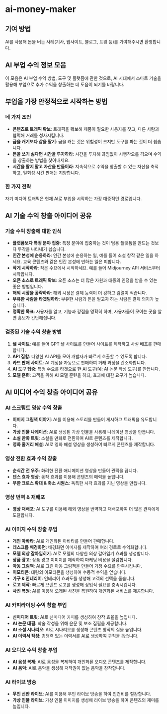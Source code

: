 # ai-money-maker

## 기여 방법
AI를 사용해 돈을 버는 사례(기사, 웹사이트, 블로그, 트윗 등)를 기여해주시면 환영합니다.
## AI 부업 수익 정보 모음
이 모음은 AI 부업 수익 방법, 도구 및 플랫폼에 관한 것으로, AI 시대에서 스마트 기술을 활용해 부업으로 추가 수익을 창출하는 데 도움이 되기를 바랍니다.
## 부업을 가장 안정적으로 시작하는 방법
### 네 가지 조언
- **콘텐츠로 트래픽 확보**: 트래픽을 확보해 제품이 필요한 사용자를 찾고, 다른 사람과 협력해 거래를 성사시킵니다.
- **금을 캐기보다 삽을 팔기**: 금을 캐는 것은 위험성이 크지만 도구를 파는 것이 더 쉽습니다.
- **돈을 쓰기 싫다면 시간을 투자하라**: 시간을 투자해 끊임없이 시행착오를 겪으며 수익을 창출하는 방법을 찾아내세요.
- **시간을 팔지 말고 자산을 만들어라**: 지속적으로 수익을 창출할 수 있는 자산을 축적하고, 일회성 시간 판매는 지양합니다.
### 한 가지 전략
자기 미디어 트래픽은 현재 AI로 부업을 시작하는 가장 대중적인 경로입니다.
## AI 기술 수익 창출 아이디어 공유
### 기술 수익 창출에 대한 인식
- **플랫폼보다 특정 분야 집중**: 특정 분야에 집중하는 것이 범용 플랫폼을 만드는 것보다 두각을 나타내기 쉽습니다.
- **인간 본성에 순응하라**: 인간 본성에 순응하는 일, 예를 들어 소설 창작 같은 일을 하세요. 교육 콘텐츠와 같은 인간 본성에 반하는 일은 피합니다.
- **작게 시작하라**: 작은 수요에서 시작하세요. 예를 들어 Midjourney API 서비스부터 시작합니다.
- **오픈 소스로 트래픽 확보**: 오픈 소스는 더 많은 자원과 대중의 인정을 받을 수 있는 좋은 방법입니다.
- **해외 시장을 공략하라**: 해외 시장은 결제 능력이 더 강하고 검열이 적습니다.
- **부유한 사람을 타겟팅하라**: 부유한 사람과 돈을 벌고자 하는 사람은 결제 의지가 높습니다.
- **명확한 목표**: 사용자를 알고, 기능과 강점을 명확히 하며, 사용자들이 모이는 곳을 알면 홍보가 간단해집니다.
### 검증된 기술 수익 창출 방법
1. **쉘 사이트**: 예를 들어 GPT 쉘 사이트를 만들어 사이트를 제작하고 사설 배포를 판매합니다.
2. **API 집합**: 다양한 AI API를 모아 개발자가 빠르게 호출할 수 있도록 합니다.
3. **카드 판매 사이트**: AI 계정을 자동으로 판매하여 거래 과정을 간소화합니다.
4. **AI 도구 집중**: 특정 수요를 타겟으로 한 AI 도구(예: AI 논문 작성 도구)를 만듭니다.
5. **모델 훈련**: 고객을 위해 AI 모델 훈련을 하되, 효과에 대한 요구가 높습니다.
## AI 미디어 수익 창출 아이디어 공유
### AI 스크립트 영상 수익 창출
- **이미지 그림책 이야기**: AI를 이용해 스토리를 만들어 게시하고 트래픽을 유도합니다.
- **가상 인물 나레이션**: AI로 생성된 가상 인물을 사용해 나레이션 영상을 만듭니다.
- **소설 만화 트윗**: 소설을 만화로 전환하여 AI로 콘텐츠를 제작합니다.
- **영화 줄거리 해설**: AI로 영화 해설 영상을 생성하여 빠르게 콘텐츠를 제작합니다.
### 영상 전환 효과 수익 창출
- **순식간 전 우주**: 화려한 전환 애니메이션 영상을 만들어 관객을 끕니다.
- **댄스 효과 영상**: 동작 효과를 이용해 콘텐츠의 매력을 높입니다.
- **무한 크로스 확대 & 축소 시퀀스**: 독특한 시각 효과를 지닌 영상을 만듭니다.
### 영상 번역 & 재배포
- **영상 재배포**: AI 도구를 이용해 해외 영상을 번역하고 재배포하여 더 많은 관객에게 도달합니다.
### AI 이미지 수익 창출 부업
- **개인 아바타**: AI로 개인화된 아바타를 만들어 판매합니다.
- **데스크톱 배경화면**: 배경화면 이미지를 제작하여 여러 경로로 수익화합니다.
- **모델 의상 갈아입히기**: AI로 모델의 다양한 의상 갈아입기 효과를 생성합니다.
- **상품 광고**: 상품 광고 이미지를 제작하여 마케팅 비용을 절감합니다.
- **아동 그림책**: AI로 그린 아동 그림책을 만들어 가정 수요를 만족시킵니다.
- **이모티콘**: 대량의 이모티콘을 생성하여 수동적 수익을 얻습니다.
- **가구 & 인테리어**: 인테리어 효과도를 생성해 고객의 선택을 돕습니다.
- **로고 제작**: 빠르게 브랜드 로고를 생성해 상업적 필요를 충족시킵니다.
- **사진 복원**: AI를 이용해 오래된 사진을 복원하여 개인화된 서비스를 제공합니다.
### AI 카피라이팅 수익 창출 부업
- **신미디어 트윗**: AI로 신미디어 카피를 생성하여 창작 효율을 높입니다.
- **AI 논문 대필**: 학술 작성을 위해 윤문 및 보조 집필을 제공합니다.
- **AI 소설 시나리오**: AI로 시나리오를 생성해 콘텐츠 창작의 질을 높입니다.
- **AI 이력서 작성**: 경쟁력 있는 이력서를 AI로 생성하여 구직을 돕습니다.
### AI 오디오 수익 창출 부업
- **AI 음성 복제**: AI로 음성을 복제하여 개인화된 오디오 콘텐츠를 제작합니다.
- **AI 음악**: AI로 음악을 생성해 저작권이 없는 음악을 창작합니다.
### AI 라이브 방송
- **무인 선반 라이브**: AI를 이용해 무인 라이브 방송을 하여 인건비를 절감합니다.
- **가상 인물 라이브**: 가상 인물 이미지를 생성해 라이브 방송을 하여 콘텐츠의 재미를 높입니다.
